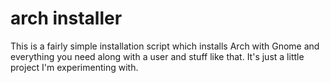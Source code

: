 # arch installer
This is a fairly simple installation script which installs Arch with Gnome and everything you need along with a user and stuff like that. It's just a little project I'm experimenting with.
